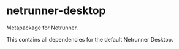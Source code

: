netrunner-desktop
=================

Metapackage for Netrunner.

This contains all dependencies for the default Netrunner Desktop.
